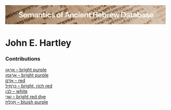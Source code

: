 <html><body><img id="banner" src="../../images/banners/banner.png" alt="banner" /></body></html>

# **John E. Hartley**


### Contributions
[אַרְגְּוָן – bright purple](../words/2argwan.md)<br>[אַרְגָּמָן – bright purple](../words/2argaman.md)<br>[אָדֹם – red](../words/2adom.md)<br>[כַּרְמִיל – bright, rich red](../words/karmil.md)<br>[לָבָן – white](../words/laban.md)<br>[שָׁנִי – bright red dye](../words/shani.md)<br>[תְּכֵלֶת – bluish purple](../words/thkeleth.md)<br>